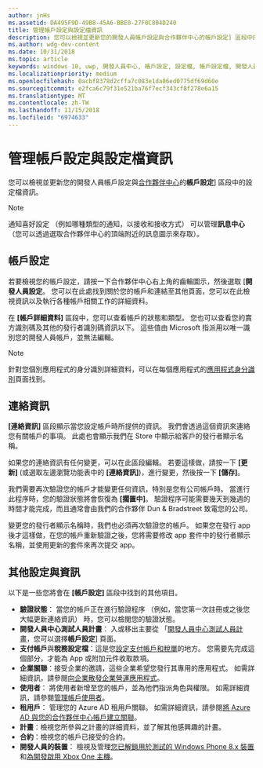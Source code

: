 ```yaml
---
author: jnHs
ms.assetid: DA495F9D-49B8-45A6-BBE0-27F0C804D240
title: 管理帳戶設定與設定檔資訊
description: 您可以檢視並更新您的開發人員帳戶設定與合作夥伴中心的帳戶設定] 區段中的設定檔資訊。
ms.author: wdg-dev-content
ms.date: 10/31/2018
ms.topic: article
keywords: windows 10, uwp, 開發人員中心, 帳戶設定, 設定檔, 帳戶設定檔, 開發人員帳戶, 開發人員帳戶設定
ms.localizationpriority: medium
ms.openlocfilehash: 0acbf8378d2cffa7c083e1da06ed0775df69d60e
ms.sourcegitcommit: e2fca6c79f31e521ba76f7ecf343cf8f278e6a15
ms.translationtype: MT
ms.contentlocale: zh-TW
ms.lasthandoff: 11/15/2018
ms.locfileid: "6974633"
---
```

# <a name="manage-account-settings-and-profile-info"></a>管理帳戶設定與設定檔資訊

您可以檢視並更新您的開發人員帳戶設定與[合作夥伴中心](https://partner.microsoft.com/dashboard)的**帳戶設定**\] 區段中的設定檔資訊。 

> [!NOTE]
> 通知喜好設定 （例如哪種類型的通知，以接收和接收方式） 可以管理**訊息中心**（您可以透過選取合作夥伴中心的頂端附近的訊息圖示來存取）。

## <a name="account-settings"></a>帳戶設定

若要檢視您的帳戶設定，請按一下合作夥伴中心右上角的齒輪圖示，然後選取 [**開發人員設定**。 您可以在此處找到關於您的帳戶和連結至其他頁面，您可以在此檢視資訊以及執行各種帳戶相關工作的詳細資料。

在 **\[帳戶詳細資料\]** 區段中，您可以查看帳戶的狀態和類型。 您也可以查看您的賣方識別碼及其他的發行者識別碼資訊以下。 這些值由 Microsoft 指派用以唯一識別您的開發人員帳戶，並無法編輯。

> [!NOTE]
> 針對您個別應用程式的身分識別詳細資料，可以在每個應用程式的[應用程式身分識別](view-app-identity-details.md)頁面找到。

## <a name="contact-info"></a>連絡資訊

**\[連絡資訊\]** 區段顯示當您設定帳戶時所提供的資訊。 我們會透過這個資訊來連絡您有關帳戶的事項。 此處也會顯示我們在 Store 中顯示給客戶的發行者顯示名稱。

如果您的連絡資訊有任何變更，可以在此區段編輯。 若要這樣做，請按一下 **\[更新\]** (或選取左邊瀏覽功能表中的 **\[連絡資訊\]**)，進行變更，然後按一下 **\[儲存\]**。

我們需要再次驗證您的帳戶才能變更任何資訊，特別是您有公司帳戶時。 當進行此程序時，您的驗證狀態將會恢復為 **\[擱置中\]**。 驗證程序可能需要幾天到幾週的時間才能完成，而且通常會由我們的合作夥伴 Dun & Bradstreet 致電您的公司。

變更您的發行者顯示名稱時，我們也必須再次驗證您的帳戶。 如果您在發行 app 後才這樣做，在您的帳戶重新驗證之後，您將需要修改 app 套件中的發行者顯示名稱，並使用更新的套件來再次提交 app。


## <a name="additional-settings-and-info"></a>其他設定與資訊

以下是一些您將會在 **\[帳戶設定\]** 區段中找到的其他項目。

- **驗證狀態**： 當您的帳戶正在進行驗證程序 （例如，當您第一次註冊或之後您大幅更新連絡資訊） 時，您可以檢閱您的驗證狀態。
- **開發人員中心測試人員計畫**： 入或移出主要從 「[開發人員中心測試人員計畫](dev-center-insider-program.md)，您可以選擇**帳戶設定**\] 頁面。
- **支付帳戶**與**稅務設定檔**：這是您[設定支付帳戶和稅單](setting-up-your-payout-account-and-tax-forms.md)的地方。 您需要先完成這個部分，才能為 App 或附加元件收取款項。
- **企業關聯**：接受企業的邀請，這些企業希望您發行其專用的應用程式。 如需詳細資訊，請參閱[向企業散發企業營運應用程式](distribute-lob-apps-to-enterprises.md)。
- **使用者**： 將使用者新增至您的帳戶，並為他們指派角色與權限。 如需詳細資訊，請參閱[管理帳戶使用者](manage-account-users.md)。
- **租用戶**： 管理您的 Azure AD 租用戶關聯。 如需詳細資訊，請參閱[將 Azure AD 與您的合作夥伴中心帳戶建立關聯](associate-azure-ad-with-dev-center.md)。
- **計畫**：檢視您所參與之計畫的詳細資料，並了解其他感興趣的計畫。
- **合約**：檢視您的帳戶已接受的合約。
- **開發人員的裝置**： 檢視及管理[您已解鎖用於測試的 Windows Phone 8.x 裝置](http://go.microsoft.com/fwlink/p/?LinkId=533897)和[為開發啟用 Xbox One 主機](../xbox-apps/devkit-activation.md)。 


